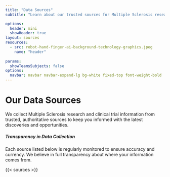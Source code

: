 ```yaml
---
title: "Data Sources"
subtitle: "Learn about our trusted sources for Multiple Sclerosis research and clinical trials"

options:
  header: mini
  showHeader: true
layout: sources
resources:
  - src: robot-hand-finger-ai-background-technology-graphics.jpeg
    name: "header"
  
params:
  showTeamsSubjects: false
options:
  navbar: navbar navbar-expand-lg bg-white fixed-top font-weight-bold
---
```


<div class="container mt-5 pt-5" id="sources-title">
  <div class="row">
    <div class="col-md-12">
      <h1 class="text-center">Our Data Sources</h1>
      <p class="text-center lead">We collect Multiple Sclerosis research and clinical trial information from trusted, authoritative sources to keep you informed with the latest discoveries and opportunities.</p>
      <div class="text-center mb-4">
        <div class="alert alert-info" role="alert">
          <h5 class="alert-heading">
            <i class="fas fa-info-circle mr-2"></i>Transparency in Data Collection
          </h5>
          <p class="mb-0">
            Each source listed below is regularly monitored to ensure accuracy and currency. 
            We believe in full transparency about where your information comes from.
          </p>
        </div>
      </div>
    </div>
  </div>
</div>

{{< sources >}}
